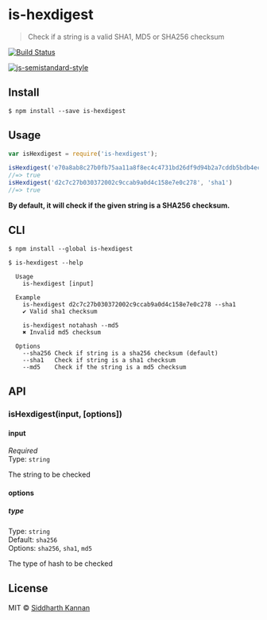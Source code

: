 # is-hexdigest

> Check if a string is a valid SHA1, MD5 or SHA256 checksum

[![Build Status](https://travis-ci.org/icyflame/is-hexdigest.svg?branch=master)](https://travis-ci.org/icyflame/is-hexdigest)

[![js-semistandard-style](https://img.shields.io/badge/code%20style-semistandard-brightgreen.svg)](https://github.com/Flet/semistandard)

## Install

```
$ npm install --save is-hexdigest
```


## Usage

```js
var isHexdigest = require('is-hexdigest');

isHexdigest('e70a8ab8c27b0fb75aa11a8f8ec4c4731bd26df9d94b2a7cddb5bdb4ec757286')
//=> true
isHexdigest('d2c7c27b030372002c9ccab9a0d4c158e7e0c278', 'sha1')
//=> true
```

**By default, it will check if the given string is a SHA256 checksum.**

## CLI

```
$ npm install --global is-hexdigest
```
```
$ is-hexdigest --help

  Usage
    is-hexdigest [input]

  Example
    is-hexdigest d2c7c27b030372002c9ccab9a0d4c158e7e0c278 --sha1
    ✔ Valid sha1 checksum

    is-hexdigest notahash --md5
    ✖ Invalid md5 checksum

  Options
    --sha256 Check if string is a sha256 checksum (default)
    --sha1   Check if string is a sha1 checksum
    --md5    Check if the string is a md5 checksum
```


## API

### isHexdigest(input, [options])

#### input

*Required*  
Type: `string`

The string to be checked

#### options

##### type

Type: `string`  
Default: `sha256`  
Options: `sha256`, `sha1`, `md5`

The type of hash to be checked


## License

MIT © [Siddharth Kannan](http://icyflame.github.io)
